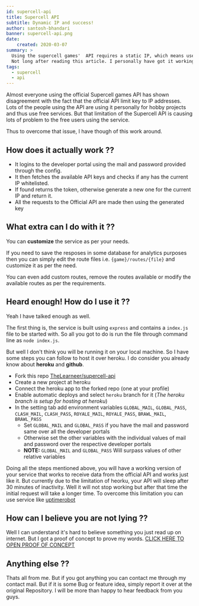 ```yaml
---
id: supercell-api
title: Supercell API
subtitle: Dynamic IP and success!
author: santosh-bhandari
banner: supercell-api.png
date:
    created: 2020-03-07
summary: >
  Using the supercell games'  API requires a static IP, which means users doing hobby projects will not be able to use them.
  Not long after reading this article. I personally have got it working and so will you.
tags:
  - supercell
  - api
---
```


Almost everyone using the official Supercell games API has shown disagreement with the fact that the official API limit key to IP addresses.
Lots of the people using the API are using it personally for hobby projects and thus use free services. But that limitation of the Supercell API is causing lots of problem to the free users using the service.

Thus to overcome that issue, I have though of this work around.

## How does it actually work ??
- It logins to the developer portal using the mail and password provided through the config.
- It then fetches the available API keys and checks if any has the current IP whitelisted.
- If found returns the token, otherwise generate a new one for the current IP and return it.
- All the requests to the Official API are made then using the generated key

## What extra can I do with it ??
You can **customize** the service as per your needs.

If you need to save the resposes in some database for analytics purposes then you can simply edit the route files i.e. `{game}/routes/{file}` and customize it as per the need.

You can even add custom routes, remove the routes available or modify the available routes as per the requirements.

## Heard enough! How do I use it ??
Yeah I have talked enough as well.

The first thing is, the service is built using `express` and contains a `index.js` file to be started with. So all you got to do is run the file through command line as `node index.js`.

But well I don't think you will be running it on your local machine. So I have some steps you can follow to host it over heroku. I do consider you already know about **heroku** and **github**.
- Fork this repo <a href="https://github.com/TheLearneer/supercell-api" target="_blank">TheLearneer/supercell-api</a>
- Create a new project at heroku
- Connect the heroku app to the forked repo (one at your profile)
- Enable automatic deploys and select `heroku` branch for it (_The heroku branch is setup for hosting at heroku_)
- In the setting tab add environment variables `GLOBAL_MAIL`, `GLOBAL_PASS`, `CLASH_MAIL`, `CLASH_PASS`, `ROYALE_MAIL`, `ROYALE_PASS`, `BRAWL_MAIL`, `BRAWL_PASS`
  - Set `GLOBAL_MAIL` and `GLOBAL_PASS` if you have the mail and password same over all the developer portals
  - Otherwise set the other variables with the individual values of mail and password over the respective developer portals
  - **NOTE:** `GLOBAL_MAIL` and `GLOBAL_PASS` Will surpass values of other relative variables

Doing all the steps mentioned above, you will have a working version of your service that works to receive data from the official API and works just like it. But currently due to the limitation of heorku, your API will sleep after 30 minutes of inactivity. Well it will not stop working but after that time the initial request will take a longer time.
To overcome this limitation you can use service like <a href="https://uptimerobot.com" target="_blank">uptimerobot</a>

## How can I believe you are not lying ??
Well I can understand it's hard to believe something you just read up on internet. But I got a proof of concept to prove my words.
<a href="https://statscell.herokuapp.com" target="_blank">CLICK HERE TO OPEN PROOF OF CONCEPT</a>

## Anything else ??
Thats all from me. But if you got anything you can contact me through my contact mail. But if it is some Bug or feature idea, simply report it over at the original Repository. I will be more than happy to hear feedback from you guys.